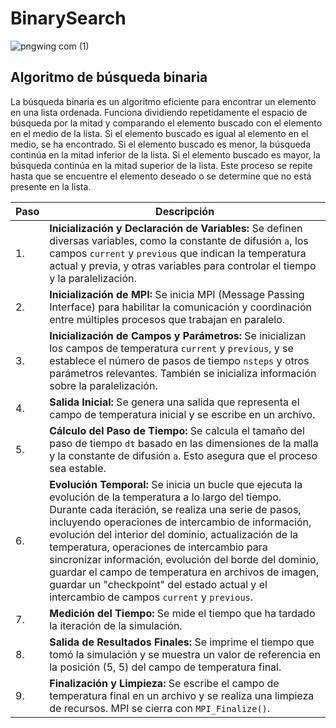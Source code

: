 # BinarySearch

![pngwing com (1)](https://github.com/SC3UIS/IntroPP2191932/assets/91171649/20b91dbc-c7b4-4051-b9ae-52f295e7adbf)




## Algoritmo de búsqueda binaria

La búsqueda binaria es un algoritmo eficiente para encontrar un elemento en una lista ordenada. Funciona dividiendo repetidamente el espacio de búsqueda por la mitad y comparando el elemento buscado con el elemento en el medio de la lista. Si el elemento buscado es igual al elemento en el medio, se ha encontrado. Si el elemento buscado es menor, la búsqueda continúa en la mitad inferior de la lista. Si el elemento buscado es mayor, la búsqueda continúa en la mitad superior de la lista. Este proceso se repite hasta que se encuentre el elemento deseado o se determine que no está presente en la lista.

| Paso | Descripción |
|------|-------------|
| 1.   | **Inicialización y Declaración de Variables:** Se definen diversas variables, como la constante de difusión `a`, los campos `current` y `previous` que indican la temperatura actual y previa, y otras variables para controlar el tiempo y la paralelización. |
| 2.   | **Inicialización de MPI:** Se inicia MPI (Message Passing Interface) para habilitar la comunicación y coordinación entre múltiples procesos que trabajan en paralelo. |
| 3.   | **Inicialización de Campos y Parámetros:** Se inicializan los campos de temperatura `current` y `previous`, y se establece el número de pasos de tiempo `nsteps` y otros parámetros relevantes. También se inicializa información sobre la paralelización. |
| 4.   | **Salida Inicial:** Se genera una salida que representa el campo de temperatura inicial y se escribe en un archivo. |
| 5.   | **Cálculo del Paso de Tiempo:** Se calcula el tamaño del paso de tiempo `dt` basado en las dimensiones de la malla y la constante de difusión `a`. Esto asegura que el proceso sea estable. |
| 6.   | **Evolución Temporal:** Se inicia un bucle que ejecuta la evolución de la temperatura a lo largo del tiempo. Durante cada iteración, se realiza una serie de pasos, incluyendo operaciones de intercambio de información, evolución del interior del dominio, actualización de la temperatura, operaciones de intercambio para sincronizar información, evolución del borde del dominio, guardar el campo de temperatura en archivos de imagen, guardar un "checkpoint" del estado actual y el intercambio de campos `current` y `previous`. |
| 7.   | **Medición del Tiempo:** Se mide el tiempo que ha tardado la iteración de la simulación. |
| 8.   | **Salida de Resultados Finales:** Se imprime el tiempo que tomó la simulación y se muestra un valor de referencia en la posición (5, 5) del campo de temperatura final. |
| 9.   | **Finalización y Limpieza:** Se escribe el campo de temperatura final en un archivo y se realiza una limpieza de recursos. MPI se cierra con `MPI_Finalize()`. |
